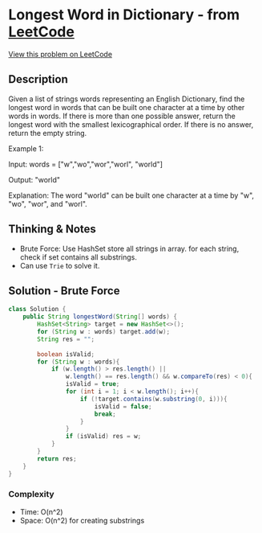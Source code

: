 # Longest Word in Dictionary - from [LeetCode](https://leetcode.com)
[View this problem on LeetCode](https://leetcode.com/problems/longest-word-in-dictionary/)

## Description
Given a list of strings words representing an English Dictionary, find the longest word in words that can be built one character at a time by other words in words. If there is more than one possible answer, return the longest word with the smallest lexicographical order.
If there is no answer, return the empty string.

Example 1:

Input: 
words = ["w","wo","wor","worl", "world"]

Output: "world"

Explanation: 
The word "world" can be built one character at a time by "w", "wo", "wor", and "worl".

## Thinking & Notes
* Brute Force: Use HashSet store all strings in array. for each string, check if set contains all substrings.
* Can use `Trie` to solve it.

## Solution - Brute Force
```java
class Solution {
    public String longestWord(String[] words) {
        HashSet<String> target = new HashSet<>();
        for (String w : words) target.add(w);
        String res = "";
        
        boolean isValid;
        for (String w : words){
            if (w.length() > res.length() || 
                w.length() == res.length() && w.compareTo(res) < 0){
                isValid = true;
                for (int i = 1; i < w.length(); i++){
                    if (!target.contains(w.substring(0, i))){ 
                        isValid = false;
                        break;
                    }
                }
                if (isValid) res = w;   
            }
        }
        return res;
    }
}
```
### Complexity
* Time: O(n^2)
* Space: O(n^2) for creating substrings
